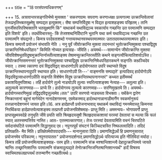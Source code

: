 +++
title = "18 परसंपत्त्यधिकरणम्"

+++
15. अत्रावान्तरसङ्गतिर्भष्ये मुव्यक्ता ' सकरणग्रामः सपराणः करणाध्यक्षः प्रत्यगात्मा उत्क्रान्तिवेलायां तेजःप्रभृतिभबतसूक्ष्मेषु सम्पद्यत इत्युक्तम्। सैषा सम्पत्तिर्विदुषा न विद्यत इत्याशहङ्क्य परिहृतम्। तानि पुनर्जीवपरिपरिष्वक्तानि भतसूक्ष्माणि किं" याथाकर्म यथाविद्यञ्च स्वकार्याय गच्छन्ति उत परमात्मनि सम्पद्यत इति विशये' इति। तदर्थविचारस्तु- किं तेजश्शब्दनिर्दिष्टानि भूतानि यथा कर्म यथाविद्यञ्च गच्छन्ति उत परमात्मनि संपद्यन्ते। किमत्र परदेवताशब्दो गन्तव्यस्थानवस्थपरमात्मपरः उतातदवस्थपरमात्मपरः इति। किमत्र सम्पत्तौ प्रयोजनं संभावति नेति । ननु पूर्वं जीवोत्क्रान्ति मुक्त्वा तदनन्तरं भूतोत्क्रान्तिमुक्त्वा पश्चाद्विदुष उत्क्रान्तिनिषेधपरिहारः" किमिति नोच्यत इत्यत्राह- जीवेति। अयमर्थः---सामान्येन जीवोत्क्रान्ति मुक्तवा जीवविशेषभूतविदुषामुक्रान्तिर्नास्तीत्याशङ्क्य तेषामप्युत्क्रान्तिरस्तीति कथने सङ्गत्यौचित्यातिशयोऽस्ति। जीवोत्क्रान्तिसमनन्तरं भूतोत्क्रान्तिमुक्तवा पश्चाद्विदुष उत्क्रान्तिनिषेधपरिहारकथने सङ्गतिः कथ़ञ्चिदेव स्यात् । तस्मा त्कारणा दयं विद्वदविद्वत् साधारणोऽपि हार्दयोगस्तत उपरि स्थाप्यते विदुष उत्क्रान्तिस्थापनादुपरि स्थाप्यत इति। साधारणोऽपी ति---' वाङ्मनसि सम्पद्यते' इत्यादिवद् हार्दयोगोऽपि विद्वदविद्वत्साधारणोऽपीति सङ्गति विशेषेण विदुष उत्क्रान्तिस्थापनानन्तरं" कथ्यत इतीममर्थं प्रकाशयितुमपिशब्दः। तर्हि हार्दयोगे तुल्ये नाड्योऽपि तुल्याः स्यरित्याशङ्क्य नेत्याह--- अतुल्या इति। अतुल्यत्वे कारणमाह--- प्राप्ये ति। हार्दयोगस्य तुल्यत्वे कारणमाह--- सरणिमुखतये ति। अयमर्थः-हार्दयोगस्सरणिमुखं तद्विद्वदविद्वत्तुल्यमेव।ततः" उपरि सरणयो नाड्यस्ता विभक्ताः। यथैकेन द्वारेण निष्क्रान्तानां बहुनां मार्गभेदेन नानादेशगमनम्, एवमेकस्माद् हार्दस्थानान्नानाडीमार्गेण स्वकर्मानुरूपं तत्तन्नानादेशगमनं जायत इति॥16. अत्र हार्दप्राप्तौ प्रयोजनाभावाद् यथाकर्म यथाविद्यं गमनमेवास्तु किमनया निरर्थिकया हार्दप्राप्तयेत्याशङ्क्य तत्प्राप्तौ प्रयोजनविशेषमाह- प्राप्तु मिति। अममन्वयः- भोगापवर्गौ प्राप्तु प्राप्तसूक्ष्मस्वदेहे तनुभृति जीवे प्रयति सति श्रियहृदयसुषौ श्रितहृदयाकाशायां परस्यां देवतायां स म्पत्या किं फलं स्यात् अतस्सम्पत्तिरेव नास्ति। आतः- एतस्मात्कारणात्। तेजः परस्यां देवतायामिति वचनं चिरघटिते सर्वदासंघटिते परमात्मनि सिद्धानुवाद एव। नपुनरपूर्वं संघटनं किञ्चिदत्रास्ति निष्फलत्वादिति। तदिदं प्रतिपक्षति- मैव मिति। प्रतिक्षेपमेवोपपादयति--- मानानुसारा दिति। प्रमाणसिद्धेऽर्थे हि प्रमाणनुसारात् प्रयोजनमेव परिकल्प्म्। नपुनरापाततः" प्रयोजनादर्शनात् प्रमाणसिद्धोऽर्थः परित्याज्य इति नीतिविदां मर्यादा। किमत्र तर्हि प्रयोजनमित्याशङ्क्याह- परम इति। परमात्मनि संक्र मश्श्रान्तिशान्त्यै देहादुत्क्रान्तिमये जायते श्रान्तिः तच्छ्रान्तिशान्तिः परमात्मनि संक्रमादुत्पद्यते तेनोत्क्रान्तिजनितश्रान्तिशान्त्यर्थं" हार्दे विश्रस्य स्वाभिमतफलप्राप्त्यर्थं तत्तन्मार्गेण गच्छतीत्यर्थः॥